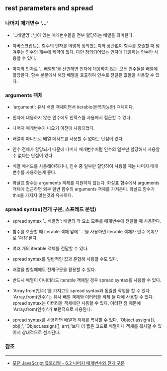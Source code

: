 ## rest parameters and spread

### 나머지 매개변수 '...'

- '...배열명': 남아 있는 매개변수들을 전부 할당하는 배열을 의미한다.

- 자바스크립트는 함수의 인자를 어떻게 정의했는지와 상관없이 함수를 호출할 때 넘겨주는 인수의 개수에 제약이 없다. 다만 정의되어있는 인자에 대응하는 인수만 사용할 수 있다.

- 마지막 인자로 '...배열명'을 선언하면 인자에 대응하지 않는 모든 인수들을 배열에 할당한다. 함수 본문에서 해당 배열을 호출하여 인수로 전달된 값들을 사용할 수 있다.

### arguments 객체

- 'argument': 유사 배열 객체이면서 iterable(반복가능한) 객체이다.

- 인자에 대응하지 않는 인수에도 인덱스를 사용해서 접근할 수 있다.

- 나머지 매개변수가 나오기 이전에 사용되었다.

- 배열이 아니므로 배열 메서드를 사용할 수 없다는 단점이 있다.

- 인수 전체가 할당되기 때문에 나머지 매개변수처럼 인수의 일부만 할당해서 사용할수 없다는 단점이 있다.

- 배열 메서드를 사용해야하거나, 인수 중 일부만 할당하여 사용할 때는 나머지 매개변수를 사용하는게 좋다.

- 화살표 함수는 arguments 객체를 지원하지 않는다. 화살표 함수에서 arguments 객체에 접근하면 외부 일반 함수의 arguments 객체를 가져온다. 화살표 함수가 this를 가지지 않는것과 유사하다.

### spread syntax(전개 구문, 스프레드 문법)

- spread syntax '...배열명': 배열의 각 요소 모두를 매개변수에 전달할 때 사용한다.

- 함수를 호출할 때 iterable 객체 앞에 '...'을 사용하면 iterable 객체가 인수 목록으로 '확장'된다.

- 여러 개의 iterable 객체를 전달할 수 있다.

- spread syntax를 일반적인 값과 혼합해 사용할 수도 있다.

- 배열을 합칠때에도 전개구문을 활용할 수 있다.

- 반드시 배열이 아니더라도 iterable 객체일 경우 spread syntax를 사용할 수 있다.

- 'Array.from(인수)'를 가지고도 spread syntax와 동일한 작업을 할 수 있다. 'Array.from(인수)'는 유사 배열 객체와 이터러블 객체 둘 다에 사용할 수 있다. spread syntax는 이터러블 객체에만 사용할 수 있다. 이러한 점 때문에 'Array.from(인수)'가 보편적으로 사용된다.

- spread syntax를 사용하면 배열과 객체를 복사할 수 있다. 'Object.assign({}, obj);', 'Object.assign([], arr);'보다 더 짧은 코드로 배열이나 객체를 복사할 수 있어서 상대적으로 선호된다.

### 참조
---

- [모던 JavaScript 튜토리얼 - 6.2 나머지 매개변수와 전개 구문](https://ko.javascript.info/rest-parameters-spread)